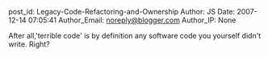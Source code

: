 post_id: Legacy-Code-Refactoring-and-Ownership
Author: JS
Date: 2007-12-14 07:05:41
Author_Email: noreply@blogger.com
Author_IP: None

After all,'terrible code' is by definition any software code you yourself
didn't write.  Right?
